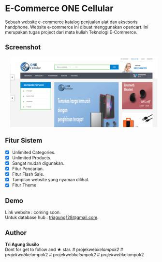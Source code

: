 # E-Commerce ONE Cellular

Sebuah website e-commerce katalog penjualan alat dan aksesoris handphone. Website e-commerce ini dibuat menggunakan opencart. Ini merupakan tugas project dari mata kuliah Teknologi E-Commerce.

## Screenshot
<pre>
  <img src="screenshot/screenshot-localhost-2020.05.07-10_32_55.png">   <img src="screenshot/screenshot-localhost-2020.05.07-10_54_05.png">
</pre>

## Fitur Sistem
* [x] Unlimited Categories.
* [x] Unlimited Products.
* [x] Sangat mudah digunakan.
* [x] Fitur Pencarian.
* [x] Fitur Flash Sale.
* [x] Tampilan website yang nyaman dilihat.
* [x] Fitur Theme

## Demo
Link website : coming soon. <br >
Untuk database hub : triagung128@gmail.com.

## Author
**Tri Agung Susilo** <br />
Dont for get to follow and ★ star.
#   p r o j e k w e b _ k e l o m p o k 2 
 
 #   p r o j e k w e b _ k e l o m p o k 2 
 
 #   p r o j e k w e b _ k e l o m p o k 2 
 
 #   p r o j e k w e b _ k e l o m p o k 2 
 
 